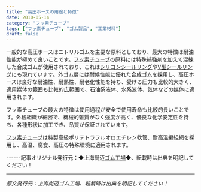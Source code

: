 ```yaml
---
title: "高圧ホースの用途と特徴"
date: 2010-05-14
category: "フッ素チューブ"
tags: ["フッ素チューブ", "ゴム製品", "工業材料"]
draft: false
---
```


一般的な高圧ホースはニトリルゴムを主要な原料としており、最大の特徴は耐油性能が極めて良いことです。[フッ素チューブ](http://www.smpolymer.com/fujiaoguan/)の原料には特殊補強剤を加えて混練した合成ゴムが使用されており、これは[シリコンシールリング](http://www.smpolymer.com/)や[V型シールリング](http://www.smpolymer.com/)にも現れています。外ゴム層には耐候性能に優れた合成ゴムを採用し、高圧ホースは良好な耐油性、耐熱性、耐老化性能を持ち、受ける圧力も比較的大きく、適用媒体の範囲も比較的広範囲で、石油系液体、水系液体、気体などの媒体に適用されます。

フッ素チューブの最大の特徴は使用過程が安全で使用寿命も比較的長いことです。外観組織が細密で、機械的雑質がなく強度が高く、優良な化学安定性を持ち、各種形状に加工でき、品質が保証されています。

[フッ素チューブ](http://www.smpolymer.com/fujiaoguan/)は特製高級ポリテトラフルオロエチレン軟管、耐高温編組網を採用し、高温、腐食、高圧の特殊環境に適用されます。

------記事オリジナル発行元：◆上海尚迈[ゴム工場](http://www.smpolymer.com/)◆、転載時は出典を明記してください！

---

*原文発行元：上海尚迈ゴム工場、転載時は出典を明記してください！*